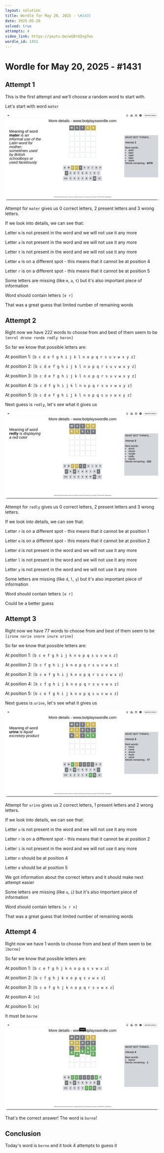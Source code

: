 ```yaml
---
layout: solution
title: Wordle for May 20, 2025 - \#1431
date: 2025-05-20
solved: true
attempts: 4
video_link: https://youtu.be/wG0rUZxg7ws
wordle_id: 1431
---
```


# Wordle for May 20, 2025 - \#1431

## Attempt 1

This is the first attempt and we'll choose a random word to start with.

Let's start with word `mater`

![Attempt 1](2025-05-20/attempt-1.png)

Attempt for `mater` gives us 0 correct letters, 2 present letters and 3 wrong letters.

If we look into details, we can see that:

Letter `m` is not present in the word and we will not use it any more

Letter `a` is not present in the word and we will not use it any more

Letter `t` is not present in the word and we will not use it any more

Letter `e` is on a different spot - this means that it cannot be at position 4

Letter `r` is on a different spot - this means that it cannot be at position 5

Some letters are missing (like `m`, `a`, `t`) but it's also important piece of information

Word should contain letters `[e r]`

That was a great guess that limited number of remaining words



## Attempt 2

Right now we have 222 words to choose from and best of them seem to be `[enrol drone ronde redly heron]`

So far we know that possible letters are:

At position 1: `[b c d e f g h i j k l n o p q r s u v w x y z]`

At position 2: `[b c d e f g h i j k l n o p q r s u v w x y z]`

At position 3: `[b c d e f g h i j k l n o p q r s u v w x y z]`

At position 4: `[b c d f g h i j k l n o p q r s u v w x y z]`

At position 5: `[b c d e f g h i j k l n o p q s u v w x y z]`

Next guess is `redly`, let's see what it gives us

![Attempt 2](2025-05-20/attempt-2.png)

Attempt for `redly` gives us 0 correct letters, 2 present letters and 3 wrong letters.

If we look into details, we can see that:

Letter `r` is on a different spot - this means that it cannot be at position 1

Letter `e` is on a different spot - this means that it cannot be at position 2

Letter `d` is not present in the word and we will not use it any more

Letter `l` is not present in the word and we will not use it any more

Letter `y` is not present in the word and we will not use it any more

Some letters are missing (like `d`, `l`, `y`) but it's also important piece of information

Word should contain letters `[e r]`

Could be a better guess



## Attempt 3

Right now we have 77 words to choose from and best of them seem to be `[irone norie snore inure urine]`

So far we know that possible letters are:

At position 1: `[b c e f g h i j k n o p q s u v w x z]`

At position 2: `[b c f g h i j k n o p q r s u v w x z]`

At position 3: `[b c e f g h i j k n o p q r s u v w x z]`

At position 4: `[b c f g h i j k n o p q r s u v w x z]`

At position 5: `[b c e f g h i j k n o p q s u v w x z]`

Next guess is `urine`, let's see what it gives us

![Attempt 3](2025-05-20/attempt-3.png)

Attempt for `urine` gives us 2 correct letters, 1 present letters and 2 wrong letters.

If we look into details, we can see that:

Letter `u` is not present in the word and we will not use it any more

Letter `r` is on a different spot - this means that it cannot be at position 2

Letter `i` is not present in the word and we will not use it any more

Letter `n` should be at position 4

Letter `e` should be at position 5

We got information about the correct letters and it should make next attempt easier

Some letters are missing (like `u`, `i`) but it's also important piece of information

Word should contain letters `[e r n]`

That was a great guess that limited number of remaining words



## Attempt 4

Right now we have 1 words to choose from and best of them seem to be `[borne]`

So far we know that possible letters are:

At position 1: `[b c e f g h j k n o p q s v w x z]`

At position 2: `[b c f g h j k n o p q s v w x z]`

At position 3: `[b c e f g h j k n o p q r s v w x z]`

At position 4: `[n]`

At position 5: `[e]`

It must be `borne`

![Attempt 4](2025-05-20/attempt-4.png)

That's the correct answer! The word is `borne`!

## Conclusion

Today's word is `borne` and it took 4 attempts to guess it

